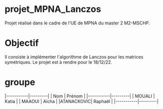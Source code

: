 # projet_MPNA_Lanczos
Projet réalisé dans le cadre de l'UE de MPNA du master 2 M2-MSCHP.
# Objectif
Il consiste à implémenter l'algorithme de Lanczos pour les matrices symétriques.
Le projet est à rendre pour le 18/12/22.
# groupe
|-----------|---------|
|    Nom    | Prénom  |
|-----------|---------|
|   MOUALI  |  Katia  |
|   MAAOUI  |  Aïcha  |
|ATANACKOVIC| Raphaël |
|-----------|---------|
